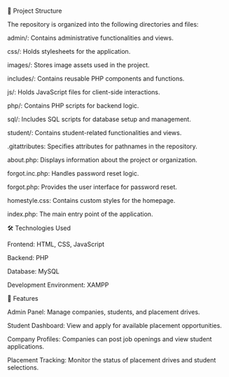 📁 Project Structure

The repository is organized into the following directories and files:

admin/: Contains administrative functionalities and views.

css/: Holds stylesheets for the application.

images/: Stores image assets used in the project.

includes/: Contains reusable PHP components and functions.

js/: Holds JavaScript files for client-side interactions.

php/: Contains PHP scripts for backend logic.

sql/: Includes SQL scripts for database setup and management.

student/: Contains student-related functionalities and views.

.gitattributes: Specifies attributes for pathnames in the repository.

about.php: Displays information about the project or organization.

forgot.inc.php: Handles password reset logic.

forgot.php: Provides the user interface for password reset.

homestyle.css: Contains custom styles for the homepage.

index.php: The main entry point of the application.

🛠️ Technologies Used

Frontend: HTML, CSS, JavaScript

Backend: PHP

Database: MySQL

Development Environment: XAMPP

🚀 Features

Admin Panel: Manage companies, students, and placement drives.

Student Dashboard: View and apply for available placement opportunities.

Company Profiles: Companies can post job openings and view student applications.

Placement Tracking: Monitor the status of placement drives and student selections.
